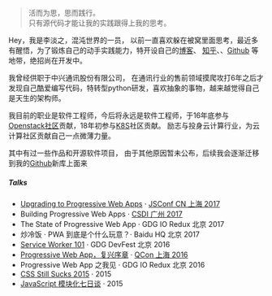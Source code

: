 > 活而为思，思而践行。  
> 只有源代码才能让我的实践跟得上我的思考。

Hey，我是李淡之，混沌世界的一员， 以前一直喜欢躲在被窝里面思考，最近多有醒悟，为了锻炼自己的动手实践能力，特开设自己的[博客](http://libaoan.github.io)、
[知乎](https://www.zhihu.com/people/libaoan)、、[Github](http://github.com/libaoan) 等地带，绝招尚在开发中。

我曾经供职于中兴通讯股份有限公司， 在通讯行业的售前领域摸爬攻打6年之后才发现自己酷爱编写代码，特转型python研发，喜欢抽象的事物，越来越觉得自己是天生的架构师。

我目前的职业是软件工程师，今后将永远是软件工程师，于16年底参与[Openstack社区](https://openstack.org)贡献，18年初参与[K8S](https://kubernetes.io)社区贡献。
励志与投身云计算行业，为云计算社区贡献自己一点微薄力量。

其中有过一些作品和开源软件项目， 由于其他原因暂未公布，后续我会逐渐迁移到我的[Github](http://github.com/libaoan)新库上面来

##### Talks

- [Upgrading to Progressive Web Apps][9] · [JSConf CN 上海 2017](http://2017.jsconf.cn/)
- Building Progressive Web Apps · [CSDI 广州 2017](http://www.csdisummit.com/)
- The State of Progressive Web App · GDG IO Redux 北京 2017
- 炒冷饭 · PWA 到底是个什么玩意？· Baidu HQ 北京 2017
- [Service Worker 101][5] · GDG DevFest 北京 2016
- [Progressive Web App，复兴序章][4] · [QCon 上海 2016](http://2016.qconshanghai.com/presentation/3111)
- Progressive Web App 之我见 · GDG IO Redux 北京 2016
- [CSS Still Sucks 2015][2] · 2015
- [JavaScript 模块化七日谈][1] · 2015

[1]: //huangxuan.me/2015/07/09/js-module-7day/
[2]: //huangxuan.me/2015/12/28/css-sucks-2015/
[3]: //huangxuan.me/2016/06/05/pwa-in-my-pov/
[4]: //huangxuan.me/2016/10/20/pwa-qcon2016/
[5]: //huangxuan.me/2016/11/20/sw-101-gdgdf/
[6]: https://yanshuo.io/assets/player/?deck=58ac8598b123db0067292f92 "PWA Rehashing"
[7]: https://yanshuo.io/assets/player/?deck=593ad6fbfe88c2006a0a0d6d "The State of PWA"
[8]: https://yanshuo.io/assets/player/?deck=594d673d570c357d0698a950 "Building PWA"
[9]: //huangxuan.me/jsconfcn2017/
